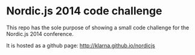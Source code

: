 Nordic.js 2014 code challenge
========

This repo has the sole purpose of showing a small code challenge
for the Nordic.js 2014 conference.

It is hosted as a github page: http://klarna.github.io/nordicjs
